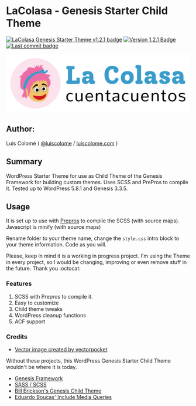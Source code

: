 # LaColasa - Genesis Starter Child Theme

[![LaColasa Genesis Starter Theme v1.2.1 badge][changelog-badge]][changelog] [![Version 1.2.1 Badge][version-badge]][changelog] [![Last commit badge][last-commit]][last-commit-link]

![LaColasa Screenshot](/images/logo.png)

## Author:

Luis Colomé ( [@luiscolome](https://twitter.com/luiscolome) / [luiscolome.com](https://luiscolome.com) )

## Summary

WordPress Starter Theme for use as Child Theme of the Genesis Framework for building custom themes. Uses SCSS and PrePros to compile it. Tested up to WordPress 5.8.1 and Genesis 3.3.5.

## Usage

It is set up to use with [Prepros](https://prepros.io/) to complie the SCSS (with source maps). Javascript is minify (with source maps)

Rename folder to your theme name, change the `style.css` intro block to your theme information. Code as you will.

Please, keep in mind it is a working in progress project. I'm using the Theme in every project, so I would be changing, improving or even remove stuff in the future. Thank you :octocat:

### Features

1. SCSS with Prepros to compile it.
2. Easy to customize
3. Child theme tweaks
4. WordPress cleanup functions
5. ACF support

### Credits

-   [Vector image created by vectorpocket](https://www.freepik.es/vectorpocket)

Without these projects, this WordPress Genesis Starter Child Theme wouldn't be where it is today.

-   [Genesis Framework](http://my.studiopress.com/themes/genesis/)
-   [SASS / SCSS](http://sass-lang.com/)
-   [Bill Erickson's Genesis Child Theme](https://github.com/billerickson/BE-Genesis-Child)
-   [Eduardo Boucas' Include Media Queries](https://eduardoboucas.github.io/include-media/)

[changelog]: ./CHANGELOG.md
[changelog-badge]: https://img.shields.io/badge/Changelog-La%20Colasa%20Genesis%20Starter%20Theme%20v1.2.1-orange
[version-badge]: https://img.shields.io/badge/version-1.2.1-informational.svg
[last-commit]: https://img.shields.io/github/last-commit/luiscolome/lacolasa/develop?color=yellow&logoColor=red
[last-commit-link]: https://github.com/LuisColome/lacolasa/commit/develop
